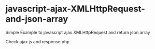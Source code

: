 # javascript-ajax-XMLHttpRequest-and-json-array

Simple Example to javascript ajax XMLHttpRequest and return json array

Check ajax.js and response.php
